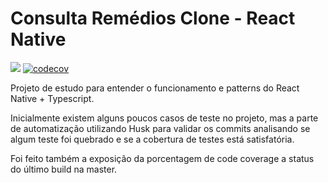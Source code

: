 # Consulta Remédios Clone - React Native

![](https://github.com/didisouzacosta/ConsultaRemediosClone/workflows/Build%20Android%20and%20iOS/badge.svg)
[![codecov](https://codecov.io/gh/didisouzacosta/ConsultaRemediosClone/branch/main/graph/badge.svg?token=Q98Q9K2ETN)](https://codecov.io/gh/didisouzacosta/ConsultaRemediosClone)

Projeto de estudo para entender o funcionamento e patterns do React Native + Typescript.

Inicialmente existem alguns poucos casos de teste no projeto, mas a parte de automatização utilizando Husk para validar os commits analisando se algum teste foi quebrado e se a cobertura de testes está satisfatória.

Foi feito também a exposição da porcentagem de code coverage a status do último build na master.
